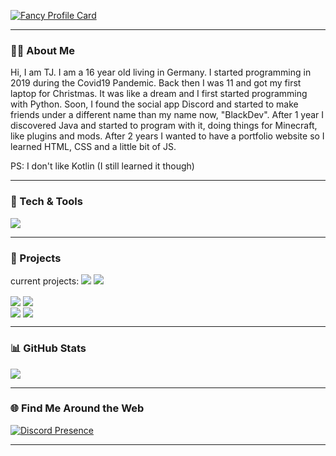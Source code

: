 [![Fancy Profile Card](https://fancy-readme-stats.vercel.app/api?username=BlackDevCoding&theme=blue_navy&footer=dev@blackdev.xyz&show_icons=true&title=Hi,%20I'm%20BlackDev%20👋&description=Developer%20from%20Germany&include_all_commits=true&show_icons=true)](https://github.com/BlackDevCoding)

---

### 🧑‍💻 About Me

Hi, I am TJ. I am a 16 year old living in Germany. I started programming in 2019 during the Covid19 Pandemic. Back then I was 11 and got my first laptop for Christmas. It was like a dream and I first started programming with Python. Soon, I found the social app Discord and started to make friends under a different name than my name now, "BlackDev". After 1 year I discovered Java and started to program with it, doing things for Minecraft, like plugins and mods. After 2 years I wanted to have a portfolio website so I learned HTML, CSS and a little bit of JS.

PS: I don't like Kotlin (I still learned it though)

---

### 🔧 Tech & Tools
<a href="https://github.com/BlackDevCoding/" align="left">
  <img align="center" src="https://fancy-readme-stats.vercel.app/api/wakatime?username=BlackDevCoding&theme=blue_navy&show_icons=true&layout=compact&update=7&dark_bg=3" />
</a>


---
### 💼 Projects
current projects:
<img src= "https://wakatime.com/badge/user/9154ea1d-b2ec-4c71-ae36-f573d0227ae8/project/66e7ee2a-e703-4bdd-8d9f-0e2a3c1411a8.svg" />
<img src= "https://wakatime.com/badge/user/9154ea1d-b2ec-4c71-ae36-f573d0227ae8/project/b783f1e7-849f-4a61-8a45-368d471ee887.svg" />


  <div align="right">
<div align="left">                                                                                                                          
<a href="https://github.com/BlackDevCoding/MavenMCP-1.8.9-all-os"><img align="center" src="https://fancy-readme-stats.vercel.app/api/pin/?username=BlackDevCoding&repo=MavenMCP-1.8.9-all-os&theme=blue_navy&show_icons=true&update=6&dark_bg=3" /></a>
<a href="https://github.com/BlackDevCoding/SimpleObfuscator"><img align="center" src="https://fancy-readme-stats.vercel.app/api/pin/?username=BlackDevCoding&repo=SimpleObfuscator&theme=blue_navy&show_icons=true&update=7&dark_bg=3" /></a>
<div align="right">
<div align="left">                                                                                                                          
<a href="https://github.com/BlackDevCoding/MinecraftPlayerDashboard"><img align="center" src="https://fancy-readme-stats.vercel.app/api/pin/?username=BlackDevCoding&repo=MinecraftPlayerDashboard&theme=blue_navy&show_icons=true&update=6&dark_bg=3" /></a>
<a href="https://github.com/BlackDevCoding/Simple-Python-Obfuscator"><img align="center" src="https://fancy-readme-stats.vercel.app/api/pin/?username=BlackDevCoding&repo=Simple-Python-Obfuscator&theme=blue_navy&show_icons=true&update=6&dark_bg=3" /></a>
  </div>
</div>

---

### 📊 GitHub Stats
<a href="https://github.com/BlackDevCoding" align="left">
  <img align="center" src="https://fancy-readme-stats.vercel.app/api/top-langs/?username=BlackDevCoding&theme=blue_navy&show_icons=true&layout=normal&update=7&dark_bg=3" />
</a>

---

### 🌐 Find Me Around the Web

[![Discord Presence](https://lanyard.cnrad.dev/api/1266421704536887337)](https://discord.com/users/1266421704536887337)

---


